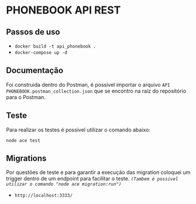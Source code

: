 # PHONEBOOK API REST

## Passos de uso

- `docker build -t api_phonebook .`
- `docker-compose up -d`

## Documentação

Foi construida dentro do Postman, é possivel importar o arquivo `API PHONEBOOK.postman_collection.json` que se encontro na raiz do repositório para o Postman.

## Teste

Para realizar os testes é possivel utilizar o comando abaixo:

`node ace test`

## Migrations

Por questões de teste e para garantir a execução das migration coloquei um trigger dentro de um endpoint para facilitar o teste.
_`(Tambem é possivel utilizar o comando "node ace migration:run")`_

- `http://localhost:3333/`
